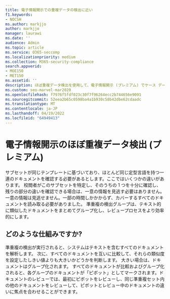 ```yaml
---
title: 電子情報開示での重複データの検出に近い
f1.keywords:
- NOCSH
ms.author: markjjo
author: markjjo
manager: laurawi
ms.date: ''
audience: Admin
ms.topic: article
ms.service: O365-seccomp
ms.localizationpriority: medium
ms.collection: M365-security-compliance
search.appverid:
- MOE150
- MET150
ms.assetid: ''
description: ほぼ重複データ検出を使用して、電子情報開示 (プレミアム) でケース データを分析するときに、テキストに似たドキュメントをグループ化します。
ms.custom: seo-marvel-mar2020
ms.openlocfilehash: f7976f5fdf023c30f7f96264ecc2b744656e9091
ms.sourcegitcommit: 52eea2b65c0598ba4a1b930c58b42dbe62cdaadc
ms.translationtype: MT
ms.contentlocale: ja-JP
ms.lasthandoff: 04/19/2022
ms.locfileid: "64949413"
---
```

# <a name="near-duplicate-detection-in-ediscovery-premium"></a>電子情報開示のほぼ重複データ検出 (プレミアム)

サブセットが同じテンプレートに基づいており、ほとんど同じ定型言語を持つ一連のドキュメントを確認する必要があるとします。ここではいくつかの違いがあります。 校閲者がこのサブセットを特定し、そのうちの 1 つを十分に確認し、残りの部分の違いを確認できる場合は、一意の情報を見逃す必要はありません。一意の情報は見逃せません。一部の時間しかかからず、カバーするすべてのドキュメントを読み取る必要がありました。 準重複の検出グループは、テキスト的に類似したドキュメントをまとめてグループ化し、レビュープロセスをより効率的にします。

## <a name="how-does-it-work"></a>どのような仕組みですか?

準重複の検出が実行されると、システムはテキストを含むすべてのドキュメントを解析します。 次に、すべてのドキュメントを互いに比較して、それらの類似度を設定したしきい値よりも大きいかどうかを判断します。 大きい場合は、ドキュメントはグループ化されます。 すべてのドキュメントが比較およびグループ化されると、各グループのドキュメントが「ピボット」としてマークされます。ドキュメントのレビューでは、最初にピボットをレビューし、同じ準重複セット内の他のドキュメントをレビューして、ピボットとレビュー中のドキュメントの違いに焦点を合わせることができます。
